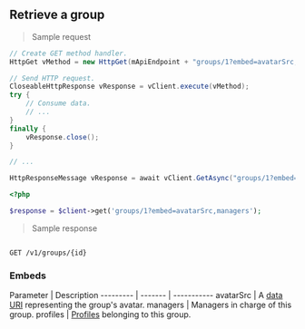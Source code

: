 ## Retrieve a group

> Sample request

```java
// Create GET method handler.
HttpGet vMethod = new HttpGet(mApiEndpoint + "groups/1?embed=avatarSrc,managers");

// Send HTTP request.
CloseableHttpResponse vResponse = vClient.execute(vMethod);
try {
    // Consume data.
    // ...
}
finally {
    vResponse.close();
}
```

```c
// ...
```

```csharp
HttpResponseMessage vResponse = await vClient.GetAsync("groups/1?embed=avatarSrc,managers");
```

```php
<?php

$response = $client->get('groups/1?embed=avatarSrc,managers');
```

> Sample response

```json

```

`GET /v1/groups/{id}`

### Embeds

Parameter | Description
--------- | ------- | -----------
avatarSrc | A [data URI](https://en.wikipedia.org/wiki/Data_URI_scheme) representing the group's avatar.
managers | Managers in charge of this group.
profiles | [Profiles](#profiles) belonging to this group.
